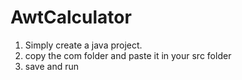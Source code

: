 # AwtCalculator
1) Simply create a java project.
2) copy the com folder and paste it in your src folder
3) save and run
